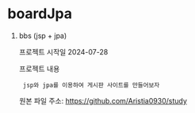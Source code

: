 # boardJpa

1. bbs (jsp + jpa) 

    프로젝트 시작일 2024-07-28

    프로젝트 내용 

        jsp와 jpa를 이용하여 게시판 사이트를 만들어보자
   원본 파일 주소: https://github.com/Aristia0930/study
